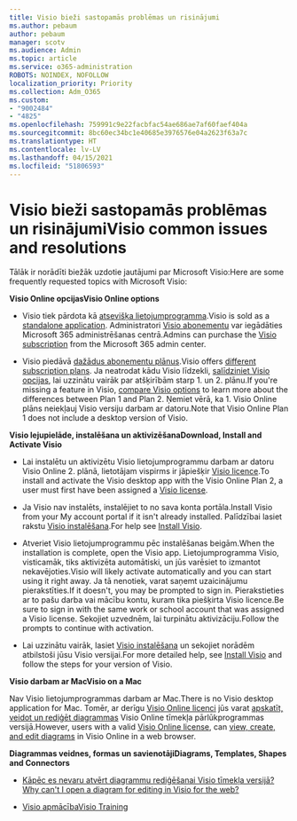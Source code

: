 ```yaml
---
title: Visio bieži sastopamās problēmas un risinājumi
ms.author: pebaum
author: pebaum
manager: scotv
ms.audience: Admin
ms.topic: article
ms.service: o365-administration
ROBOTS: NOINDEX, NOFOLLOW
localization_priority: Priority
ms.collection: Adm_O365
ms.custom:
- "9002484"
- "4825"
ms.openlocfilehash: 759991c9e22facbfac54ae686ae7af60faef404a
ms.sourcegitcommit: 8bc60ec34bc1e40685e3976576e04a2623f63a7c
ms.translationtype: HT
ms.contentlocale: lv-LV
ms.lasthandoff: 04/15/2021
ms.locfileid: "51806593"
---
```

# <a name="visio-common-issues-and-resolutions"></a><span data-ttu-id="c6e74-102">Visio bieži sastopamās problēmas un risinājumi</span><span class="sxs-lookup"><span data-stu-id="c6e74-102">Visio common issues and resolutions</span></span>

<span data-ttu-id="c6e74-103">Tālāk ir norādīti biežāk uzdotie jautājumi par Microsoft Visio:</span><span class="sxs-lookup"><span data-stu-id="c6e74-103">Here are some frequently requested topics with Microsoft Visio:</span></span>

<span data-ttu-id="c6e74-104">**Visio Online opcijas**</span><span class="sxs-lookup"><span data-stu-id="c6e74-104">**Visio Online options**</span></span>

- <span data-ttu-id="c6e74-105">Visio tiek pārdota kā [atsevišķa lietojumprogramma](https://products.office.com/visio/flowchart-software).</span><span class="sxs-lookup"><span data-stu-id="c6e74-105">Visio is sold as a [standalone application](https://products.office.com/visio/flowchart-software).</span></span> <span data-ttu-id="c6e74-106">Administratori [Visio abonementu](https://docs.microsoft.com/alchemyinsights/purchase-visio-subscription) var iegādāties Microsoft 365 administrēšanas centrā.</span><span class="sxs-lookup"><span data-stu-id="c6e74-106">Admins can purchase the [Visio subscription](https://docs.microsoft.com/alchemyinsights/purchase-visio-subscription) from the Microsoft 365 admin center.</span></span>

- <span data-ttu-id="c6e74-107">Visio piedāvā [dažādus abonementu plānus](https://products.office.com/visio/microsoft-visio-plans-and-pricing-compare-visio-options).</span><span class="sxs-lookup"><span data-stu-id="c6e74-107">Visio offers [different subscription plans](https://products.office.com/visio/microsoft-visio-plans-and-pricing-compare-visio-options).</span></span> <span data-ttu-id="c6e74-108">Ja neatrodat kādu Visio līdzekli, [salīdziniet Visio opcijas](https://products.office.com/visio/microsoft-visio-plans-and-pricing-compare-visio-options), lai uzzinātu vairāk par atšķirībām starp 1. un 2. plānu.</span><span class="sxs-lookup"><span data-stu-id="c6e74-108">If you're missing a feature in Visio, [compare Visio options](https://products.office.com/visio/microsoft-visio-plans-and-pricing-compare-visio-options) to learn more about the differences between Plan 1 and Plan 2.</span></span>  <span data-ttu-id="c6e74-109">Ņemiet vērā, ka 1. Visio Online plāns neiekļauj Visio versiju darbam ar datoru.</span><span class="sxs-lookup"><span data-stu-id="c6e74-109">Note that Visio Online Plan 1 does not include a desktop version of Visio.</span></span>

<span data-ttu-id="c6e74-110">**Visio lejupielāde, instalēšana un aktivizēšana**</span><span class="sxs-lookup"><span data-stu-id="c6e74-110">**Download, Install and Activate Visio**</span></span>

- <span data-ttu-id="c6e74-111">Lai instalētu un aktivizētu Visio lietojumprogrammu darbam ar datoru Visio Online 2. plānā, lietotājam vispirms ir jāpiešķir [Visio licence](https://docs.microsoft.com/microsoft-365/admin/add-users/add-users).</span><span class="sxs-lookup"><span data-stu-id="c6e74-111">To install and activate the Visio desktop app with the Visio Online Plan 2, a user must first have been assigned a [Visio license](https://docs.microsoft.com/microsoft-365/admin/add-users/add-users).</span></span>

- <span data-ttu-id="c6e74-112">Ja Visio nav instalēts, instalējiet to no sava konta portāla.</span><span class="sxs-lookup"><span data-stu-id="c6e74-112">Install Visio from your My account portal if it isn't already installed.</span></span> <span data-ttu-id="c6e74-113">Palīdzībai lasiet rakstu [Visio instalēšana](https://support.office.com/article/f98f21e3-aa02-4827-9167-ddab5b025710).</span><span class="sxs-lookup"><span data-stu-id="c6e74-113">For help see [Install Visio](https://support.office.com/article/f98f21e3-aa02-4827-9167-ddab5b025710).</span></span>

- <span data-ttu-id="c6e74-114">Atveriet Visio lietojumprogrammu pēc instalēšanas beigām.</span><span class="sxs-lookup"><span data-stu-id="c6e74-114">When the installation is complete, open the Visio app.</span></span> <span data-ttu-id="c6e74-115">Lietojumprogramma Visio, visticamāk, tiks aktivizēta automātiski, un jūs varēsiet to izmantot nekavējoties.</span><span class="sxs-lookup"><span data-stu-id="c6e74-115">Visio will likely activate automatically and you can start using it right away.</span></span> <span data-ttu-id="c6e74-116">Ja tā nenotiek, varat saņemt uzaicinājumu pierakstīties.</span><span class="sxs-lookup"><span data-stu-id="c6e74-116">If it doesn't, you may be prompted to sign in.</span></span> <span data-ttu-id="c6e74-117">Pierakstieties ar to pašu darba vai mācību kontu, kuram tika piešķirta Visio licence.</span><span class="sxs-lookup"><span data-stu-id="c6e74-117">Be sure to sign in with the same work or school account that was assigned a Visio license.</span></span> <span data-ttu-id="c6e74-118">Sekojiet uzvednēm, lai turpinātu aktivizāciju.</span><span class="sxs-lookup"><span data-stu-id="c6e74-118">Follow the prompts to continue with activation.</span></span>

- <span data-ttu-id="c6e74-119">Lai uzzinātu vairāk, lasiet [Visio instalēšana](https://support.office.com/article/f98f21e3-aa02-4827-9167-ddab5b025710) un sekojiet norādēm atbilstoši jūsu Visio versijai.</span><span class="sxs-lookup"><span data-stu-id="c6e74-119">For more detailed help, see [Install Visio](https://support.office.com/article/f98f21e3-aa02-4827-9167-ddab5b025710) and follow the steps for your version of Visio.</span></span>

<span data-ttu-id="c6e74-120">**Visio darbam ar Mac**</span><span class="sxs-lookup"><span data-stu-id="c6e74-120">**Visio on a Mac**</span></span>

<span data-ttu-id="c6e74-121">Nav Visio lietojumprogrammas darbam ar Mac.</span><span class="sxs-lookup"><span data-stu-id="c6e74-121">There is no Visio desktop application for Mac.</span></span> <span data-ttu-id="c6e74-122">Tomēr, ar derīgu [Visio Online licenci](https://docs.microsoft.com/microsoft-365/admin/add-users/add-users) jūs varat [apskatīt, veidot un rediģēt diagrammas](https://support.office.com/article/06f04845-91b8-4e8f-881f-a43c970735fc) Visio Online tīmekļa pārlūkprogrammas versijā.</span><span class="sxs-lookup"><span data-stu-id="c6e74-122">However, users with a valid [Visio Online license](https://docs.microsoft.com/microsoft-365/admin/add-users/add-users), can [view, create, and edit diagrams](https://support.office.com/article/06f04845-91b8-4e8f-881f-a43c970735fc) in Visio Online in a web browser.</span></span>

<span data-ttu-id="c6e74-123">**Diagrammas veidnes, formas un savienotāji**</span><span class="sxs-lookup"><span data-stu-id="c6e74-123">**Diagrams, Templates, Shapes and Connectors**</span></span>

- [<span data-ttu-id="c6e74-124">Kāpēc es nevaru atvērt diagrammu rediģēšanai Visio tīmekļa versijā?</span><span class="sxs-lookup"><span data-stu-id="c6e74-124">Why can't I open a diagram for editing in Visio for the web?</span></span>](https://support.microsoft.com/office/ea4a23d3-21d3-4878-945e-cf1be4140357)

- [<span data-ttu-id="c6e74-125">Visio apmācība</span><span class="sxs-lookup"><span data-stu-id="c6e74-125">Visio Training</span></span>](https://support.office.com/article/visio-training-e058bcfa-1d90-4653-afc6-e84d54cf94a6)
